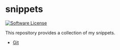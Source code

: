 # snippets

[![Software License](https://img.shields.io/badge/license-MIT-green.svg)](LICENSE)

This repository provides a collection of my snippets.

* [Git](git.md)
